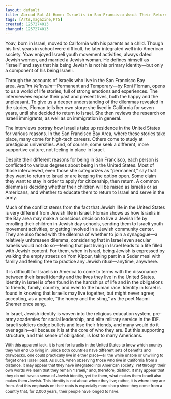 ```yaml
---
layout: default
title: Abroad But At Home: Israelis in San Francisco Await Their Return
tags: [Arts,magazine,PT5]
created: 1257274013
changed: 1257274013
---
```

<p><span class="Apple-style-span" style="font-size: 12px; line-height: 16px; ">
<p style="margin-top: 0px; margin-right: 0px; margin-bottom: 1em; margin-left: 0px; ">Yoav, born in Israel, moved to California with his parents as a child. Though his first years in school were difficult, he later integrated well into American society. Yoav enjoyed Israeli youth movement activities, always dated Jewish women, and married a Jewish woman. He defines himself as &ldquo;Israeli&rdquo; and says that his being Jewish is not his primary identity&mdash;but only a component of his being Israeli.</p>
<p style="margin-top: 0px; margin-right: 0px; margin-bottom: 1em; margin-left: 0px; ">Through the accounts of Israelis who live in the San Francisco Bay area,&nbsp;<em>Arai&rsquo;im Ve&rsquo;kvuim</em>&mdash;Permanent and Temporary&mdash;by Roni Floman, opens to us a world of life stories, full of strong emotions and experiences. The interviewees expose their past and present lives, both the happy and the unpleasant. To give us a deeper understanding of the dilemmas revealed in the stories, Floman tells her own story: she lived in California for seven years, until she decided to return to Israel. She then reviews the research on Israeli immigrants, as well as on immigration in general.</p>
<p style="margin-top: 0px; margin-right: 0px; margin-bottom: 1em; margin-left: 0px; ">The interviews portray how Israelis take up residence in the United States for various reasons. In the San Francisco Bay Area, where these stories take place, many come for high-tech careers. Others come to study at prestigious universities. And, of course, some seek a different, more supportive culture, not feeling in place in Israel.</p>
<p style="margin-top: 0px; margin-right: 0px; margin-bottom: 1em; margin-left: 0px; ">Despite their different reasons for being in San Francisco, each person is conflicted to various degrees about being in the United States. Most of those interviewed, even those she categorizes as &ldquo;permanent,&rdquo; say that they want to return to Israel or are keeping the option open. Some claim they want to stay in order to apply for citizenship, then return. A common dilemma is deciding whether their children will be raised as Israelis or as Americans, and whether to educate them to return to Israel and serve in the army.</p>
<p style="margin-top: 0px; margin-right: 0px; margin-bottom: 1em; margin-left: 0px; ">Much of the conflict stems from the fact that Jewish life in the United States is very different from Jewish life in Israel. Floman shows us how Israelis in the Bay area may make a conscious decision to live a Jewish life by enrolling their children in Jewish day schools, sending them to Israeli youth movement activities, or getting involved in a Jewish community center. They are also faced with the dilemma of whether to join a synagogue&mdash;a relatively unforeseen dilemma, considering that in Israel even secular Israelis would not do so&mdash;feeling that just living in Israel leads to a life filled with Jewish content. For them, when in Israel, being Jewish is expressed by walking the empty streets on Yom Kippur, taking part in a Seder meal with family and feeling free to practice any Jewish ritual&mdash;anytime, anywhere.</p>
<p style="margin-top: 0px; margin-right: 0px; margin-bottom: 1em; margin-left: 0px; ">It is difficult for Israelis in America to come to terms with the dissonance between their Israeli identity and the lives they live in the United States. Identity in Israel is often found in the hardships of life and in the obligations to friends, family, country, and even to the human race. Identity in Israel is found in knowing that Israelis may live together, but might never agree; accepting, as a people, &ldquo;the honey and the sting,&rdquo; as the poet Naomi Shemer once sang.</p>
<p style="margin-top: 0px; margin-right: 0px; margin-bottom: 1em; margin-left: 0px; ">In Israel, Jewish identity is woven into the religious education system, pre-army academies for social leadership, and elite military service in the IDF. Israeli soldiers dodge bullets and lose their friends, and many would do it over again&mdash;all because it is at the core of who they are. But this supporting structure, and this sense of obligation, is lost to many Americans.</p>
</span></p>
<p><span class="Apple-style-span" style="font-size: 12px; line-height: 16px; ">With this apparent lack, it is hard for Israelis in the United States to know which country they will end up living in. Since both countries have different sets of benefits and drawbacks, one could practically live in either place&mdash;all the while unable or unwilling to forget one&rsquo;s Israeli past. As such, when observing those who live in California from a distance, it may appear that they have integrated into American society. Yet through their own words we learn that they remain &ldquo;Israeli,&rdquo; and, therefore, distinct. It may appear that they do not have a sense of Jewish identity, yet for them, what makes them Israeli also makes them Jewish. This identity is not about where they live; rather, it is where they are from. And this emphasis on their roots is especially more sharp since they come from a country that, for 2,000 years, their people have longed to have.</span>&nbsp;</p>